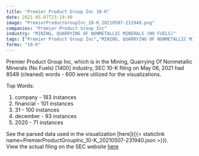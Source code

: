 ```yaml
---
title: "Premier Product Group Inc 10-K"
date: 2021-05-07T23:19:40
image: "PremierProductGroupInc_10-K_20210507-231940.png"
companies: "Premier Product Group Inc"
industry: "MINING, QUARRYING OF NONMETALLIC MINERALS (NO FUELS)"
tags: ["Premier Product Group Inc","MINING, QUARRYING OF NONMETALLIC MINERALS (NO FUELS)","05-06-2021","10-K"]
forms: "10-K"
---
```

Premier Product Group Inc, which is in the Mining, Quarrying Of Nonmetallic Minerals (No Fuels) [1400] industry, SEC 10-K filing on May 06, 2021 had 8549 (cleaned) words - 600 were utilized for the visualizations.

Top Words:
1. company - 183 instances
2. financial - 101 instances
3. 31 - 100 instances
4. december - 93 instances
5. 2020 - 71 instances


See the parsed data used in the visualization [here]({{< staticlink name=PremierProductGroupInc_10-K_20210507-231940.json >}}).  
View the actual filing on the SEC website [here](https://www.sec.gov/Archives/edgar/data/1301838/0001477932-21-002900.txt)